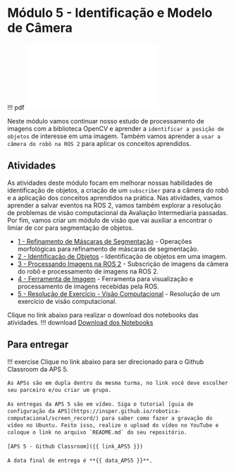 # Módulo 5 - Identificação e Modelo de Câmera

!!! pdf
    ![](slides.pdf)

Neste módulo vamos continuar nosso estudo de processamento de imagens com a biblioteca OpenCV e aprender a `identificar a posição de objetos` de interesse em uma imagem. Também vamos aprender a `usar a câmera do robô na ROS 2` para aplicar os conceitos aprendidos.

## Atividades

As atividades deste módulo focam em melhorar nossas habilidades de identificação de objetos, a criação de um `subscriber` para a câmera do robô e a aplicação dos conceitos aprendidos na prática. Nas atividades, vamos aprender a salvar eventos na ROS 2, vamos também explorar a resolução de problemas de visão computacional da Avaliação Intermediaria passadas. Por fim, vamos criar um módulo de visão que vai auxiliar a encontrar o limiar de cor para segmentação de objetos.

- [1 - Refinamento de Máscaras de Segmentação](atividades/1-morfologia.ipynb) - Operações morfológicas para refinamento de máscaras de segmentação.
- [2 - Identificação de Objetos](atividades/2-identificacao.ipynb) - Identificação de objetos em uma imagem.
- [3 - Processando Imagens na ROS 2](atividades/3-image_subscriber.md) - Subscrição de imagens da câmera do robô e processamento de imagens na ROS 2.
- [4 - Ferramenta de Imagem](atividades/4-image_tool.md) - Ferramenta para visualização e processamento de imagens recebidas pela ROS.
- [5 - Resolução de Exercício - Visão Computacional](atividades/51-enunciado.md) - Resolução de um exercício de visão computacional.

Clique no link abaixo para realizar o download dos notebooks das atividades.
!!! download
    [Download dos Notebooks](atividades_cap_5.zip)

## Para entregar

!!! exercise
    Clique no link abaixo para ser direcionado para o Github Classroom da APS 5.

    As APSs são em dupla dentro da mesma turma, no link você deve escolher seu parceiro e/ou criar um grupo.

    As entregas da APS 5 são em vídeo. Siga o tutorial [guia de configuração da APS](https://insper.github.io/robotica-computacional/screen_record/) para saber como fazer a gravação do vídeo no Ubuntu. Feito isso, realize o upload do vídeo no YouTube e coloque o link no arquivo `README.md` do seu repositório.

    [APS 5 - Github Classroom]({{ link_APS5 }})

    A data final de entrega é **{{ data_APS5 }}**.